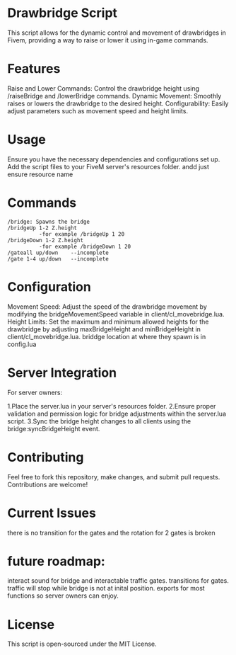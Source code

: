 Drawbridge Script
=================
This script allows for the dynamic control and movement of drawbridges in Fivem, providing a way to raise or lower it using in-game commands.

Features
=================
Raise and Lower Commands: Control the drawbridge height using /raiseBridge and /lowerBridge commands.
Dynamic Movement: Smoothly raises or lowers the drawbridge to the desired height.
Configurability: Easily adjust parameters such as movement speed and height limits.

Usage
=================
Ensure you have the necessary dependencies and configurations set up.
Add the script files to your FiveM server's resources folder.
andd just ensure resource name

Commands
=================
```
/bridge: Spawns the bridge
/bridgeUp 1-2 Z.height
          -for example /bridgeUp 1 20
/bridgeDown 1-2 Z.height
          -for example /bridgeDown 1 20
/gateall up/down    --incomplete
/gate 1-4 up/down   --incomplete
```

Configuration
=================
Movement Speed: Adjust the speed of the drawbridge movement by modifying the bridgeMovementSpeed variable in client/cl_movebridge.lua.
Height Limits: Set the maximum and minimum allowed heights for the drawbridge by adjusting maxBridgeHeight and minBridgeHeight in client/cl_movebridge.lua.
briddge location at where they spawn is in config.lua

Server Integration
=================
For server owners:

1.Place the server.lua in your server's resources folder.
2.Ensure proper validation and permission logic for bridge adjustments within the server.lua script.
3.Sync the bridge height changes to all clients using the bridge:syncBridgeHeight event.

Contributing
=================
Feel free to fork this repository, make changes, and submit pull requests. Contributions are welcome!

Current  Issues
=================
there is no transition for the gates and the rotation for 2 gates is broken

future roadmap:
=================
interact sound for bridge and interactable traffic gates.
transitions for gates. 
traffic will stop while bridge is not at inital position.
exports for most functions so server owners can enjoy.


License
=================
This script is open-sourced under the MIT License.
